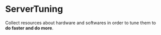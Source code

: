 # ServerTuning

Collect resources about hardware and softwares in order to tune them to  
**do faster and do more**.